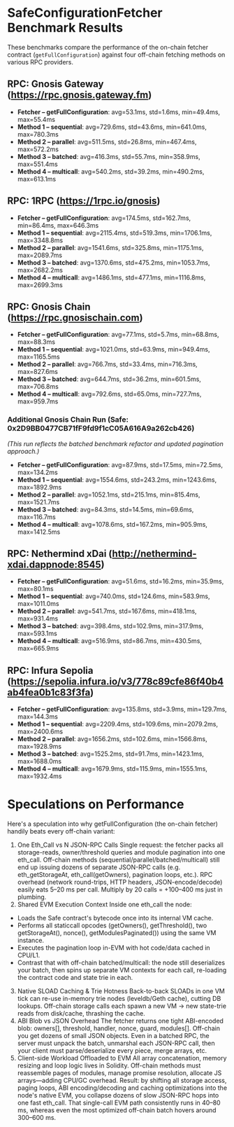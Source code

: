 # SafeConfigurationFetcher Benchmark Results

These benchmarks compare the performance of the on-chain fetcher contract (`getFullConfiguration`) against four off-chain fetching methods on various RPC providers.

## RPC: Gnosis Gateway (https://rpc.gnosis.gateway.fm)

- **Fetcher – getFullConfiguration**: avg=53.1ms, std=1.6ms, min=49.4ms, max=55.4ms
- **Method 1 – sequential**: avg=729.6ms, std=43.6ms, min=641.0ms, max=780.3ms
- **Method 2 – parallel**: avg=511.5ms, std=26.8ms, min=467.4ms, max=572.2ms
- **Method 3 – batched**: avg=416.3ms, std=55.7ms, min=358.9ms, max=551.4ms
- **Method 4 – multicall**: avg=540.2ms, std=39.2ms, min=490.2ms, max=613.1ms

## RPC: 1RPC (https://1rpc.io/gnosis)

- **Fetcher – getFullConfiguration**: avg=174.5ms, std=162.7ms, min=86.4ms, max=646.3ms
- **Method 1 – sequential**: avg=2115.4ms, std=519.3ms, min=1706.1ms, max=3348.8ms
- **Method 2 – parallel**: avg=1541.6ms, std=325.8ms, min=1175.1ms, max=2089.7ms
- **Method 3 – batched**: avg=1370.6ms, std=475.2ms, min=1053.7ms, max=2682.2ms
- **Method 4 – multicall**: avg=1486.1ms, std=477.1ms, min=1116.8ms, max=2699.3ms

## RPC: Gnosis Chain (https://rpc.gnosischain.com)

- **Fetcher – getFullConfiguration**: avg=77.1ms, std=5.7ms, min=68.8ms, max=88.3ms
- **Method 1 – sequential**: avg=1021.0ms, std=63.9ms, min=949.4ms, max=1165.5ms
- **Method 2 – parallel**: avg=766.7ms, std=33.4ms, min=716.3ms, max=827.6ms
- **Method 3 – batched**: avg=644.7ms, std=36.2ms, min=601.5ms, max=706.8ms
- **Method 4 – multicall**: avg=792.6ms, std=65.0ms, min=727.7ms, max=959.7ms

### Additional Gnosis Chain Run (Safe: 0x2D9BB0477CB71fF9fd9f1cC05A616A9a262cb426)
*(This run reflects the batched benchmark refactor and updated pagination approach.)*

- **Fetcher – getFullConfiguration**: avg=87.9ms, std=17.5ms, min=72.5ms, max=134.2ms
- **Method 1 – sequential**: avg=1554.6ms, std=243.2ms, min=1243.6ms, max=1892.9ms
- **Method 2 – parallel**: avg=1052.1ms, std=215.1ms, min=815.4ms, max=1521.7ms
- **Method 3 – batched**: avg=84.3ms, std=14.5ms, min=69.6ms, max=116.7ms
- **Method 4 – multicall**: avg=1078.6ms, std=167.2ms, min=905.9ms, max=1412.5ms

## RPC: Nethermind xDai (http://nethermind-xdai.dappnode:8545)

- **Fetcher – getFullConfiguration**: avg=51.6ms, std=16.2ms, min=35.9ms, max=80.1ms
- **Method 1 – sequential**: avg=740.0ms, std=124.6ms, min=583.9ms, max=1011.0ms
- **Method 2 – parallel**: avg=541.7ms, std=167.6ms, min=418.1ms, max=931.4ms
- **Method 3 – batched**: avg=398.4ms, std=102.9ms, min=317.9ms, max=593.1ms
- **Method 4 – multicall**: avg=516.9ms, std=86.7ms, min=430.5ms, max=665.9ms

## RPC: Infura Sepolia (https://sepolia.infura.io/v3/778c89cfe86f40b4ab4fea0b1c83f3fa)

- **Fetcher – getFullConfiguration**: avg=135.8ms, std=3.9ms, min=129.7ms, max=144.3ms
- **Method 1 – sequential**: avg=2209.4ms, std=109.6ms, min=2079.2ms, max=2400.6ms
- **Method 2 – parallel**: avg=1656.2ms, std=102.6ms, min=1566.8ms, max=1928.9ms
- **Method 3 – batched**: avg=1525.2ms, std=91.7ms, min=1423.1ms, max=1688.0ms
- **Method 4 – multicall**: avg=1679.9ms, std=115.9ms, min=1555.1ms, max=1932.4ms

# Speculations on Performance

Here's a speculation into why getFullConfiguration (the on-chain fetcher) handily beats every off-chain variant:

1. One Eth_Call vs N JSON-RPC Calls
   Single request: the fetcher packs all storage-reads, owner/threshold queries and module pagination into one eth_call.
   Off-chain methods (sequential/parallel/batched/multicall) still end up issuing dozens of separate JSON-RPC calls (e.g. eth_getStorageAt, eth_call(getOwners), pagination loops, etc.).
   RPC overhead (network round-trips, HTTP headers, JSON-encode/decode) easily eats 5–20 ms per call. Multiply by 20 calls = +100–400 ms just in plumbing.
2. Shared EVM Execution Context
   Inside one eth_call the node:

- Loads the Safe contract's bytecode once into its internal VM cache.
- Performs all staticcall opcodes (getOwners(), getThreshold(), two getStorageAt(), nonce(), getModulesPaginated()) using the same VM instance.
- Executes the pagination loop in-EVM with hot code/data cached in CPU/L1.
- Contrast that with off-chain batched/multicall: the node still deserializes your batch, then spins up separate VM contexts for each call, re-loading the contract code and state trie in each.

3. Native SLOAD Caching & Trie Hotness
   Back-to-back SLOADs in one VM tick can re-use in-memory trie nodes (leveldb/Geth cache), cutting DB lookups.
   Off-chain storage calls each spawn a new VM → new state-trie reads from disk/cache, thrashing the cache.
4. ABI Blob vs JSON Overhead
   The fetcher returns one tight ABI-encoded blob: owners[], threshold, handler, nonce, guard, modules[].
   Off-chain you get dozens of small JSON objects. Even in a batched RPC, the server must unpack the batch, unmarshal each JSON-RPC call, then your client must parse/deserialize every piece, merge arrays, etc.
5. Client-side Workload Offloaded to EVM
   All array concatenation, memory resizing and loop logic lives in Solidity.
   Off-chain methods must reassemble pages of modules, manage promise resolution, allocate JS arrays—adding CPU/GC overhead.
   Result: by shifting all storage access, paging loops, ABI encoding/decoding and caching optimizations into the node's native EVM, you collapse dozens of slow JSON-RPC hops into one fast eth_call. That single-call EVM path consistently runs in 40–80 ms, whereas even the most optimized off-chain batch hovers around 300–600 ms.
